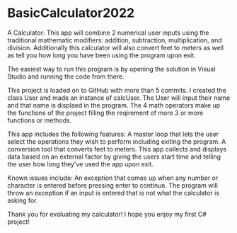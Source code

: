 # BasicCalculator2022
A Calculator:
This app will combine 2 numerical user inputs using the traditional mathematic modifiers: addition, subtraction, multiplication, and division.
Additionally this calculator will also convert feet to meters as well as tell you how long you have been using the program upon exit.

The easiest way to run this program is by opening the solution in Visual Studio and running the code from there. 

This project is loaded on to GitHub with more than 5 commits.
I created the class User and made an instance of calcUser. The User will input their name and that name is displaed in the program.
The 4 math operators make up the functions of the project filling the reqirement of more 3 or more functions or methods.

This app includes the following features:
    A master loop that lets the user select the operations they wish to perform including exiting the program.
    A conversion tool that converts feet to meters.
    This app collects and displays data based on an external factor by giving the users start time and telling the user how long they've used the app upon exit.

Known issues include:
    An exception that comes up when any number or character is entered before pressing enter to continue.
    The program will throw an exception if an input is entered that is not what the calculator is asking for.

Thank you for evaluating my calculator! I hope you enjoy my first C# project!
